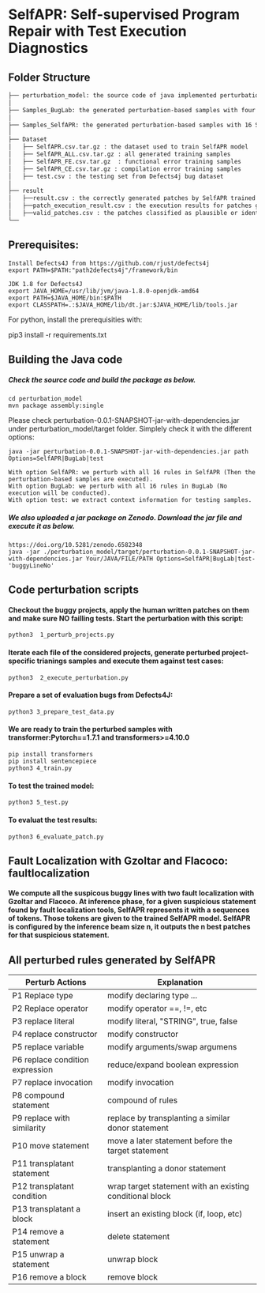 # SelfAPR: Self-supervised Program Repair with Test Execution Diagnostics



## Folder Structure
 ```bash
├── perturbation_model: the source code of java implemented perturbation model
│ 
├── Samples_BugLab: the generated perturbation-based samples with four BugLab repair actions
│ 
├── Samples_SelfAPR: the generated perturbation-based samples with 16 SelfAPR repair actions
│   
├── Dataset
│   ├── SelfAPR.csv.tar.gz : the dataset used to train SelfAPR model
│   ├── SelfAPR_ALL.csv.tar.gz : all generated training samples
│   ├── SelfAPR_FE.csv.tar.gz  : functional error training samples
│   ├── SelfAPR_CE.csv.tar.gz : compilation error training samples
│   ├── test.csv : the testing set from Defects4j bug dataset
│ 
├── result 
│   ├──result.csv : the correctly generated patches by SelfAPR trained model.
│   ├──patch_execution_result.csv : the execution results for patches generated for test set.
│   ├──valid_patches.csv : the patches classified as plausible or identical to the human-written patches.
└──  

```






## Prerequisites:
 ```
Install Defects4J from https://github.com/rjust/defects4j 
export PATH=$PATH:"path2defects4j"/framework/bin
 ```

 ```
JDK 1.8 for Defects4J
export JAVA_HOME=/usr/lib/jvm/java-1.8.0-openjdk-amd64
export PATH=$JAVA_HOME/bin:$PATH
export CLASSPATH=.:$JAVA_HOME/lib/dt.jar:$JAVA_HOME/lib/tools.jar
 ```
 
For python, install the prerequisities with:

   pip3 install -r requirements.txt
 
## Building the Java code

##### Check the source code and build the package as below.

 ```
cd perturbation_model
mvn package assembly:single
```
Please check perturbation-0.0.1-SNAPSHOT-jar-with-dependencies.jar under perturbation_model/target folder.
Simplely check it with the different options:
```
java -jar perturbation-0.0.1-SNAPSHOT-jar-with-dependencies.jar path Options=SelfAPR|BugLab|test

With option SelfAPR: we perturb with all 16 rules in SelfAPR (Then the perturbation-based samples are executed).
With option BugLab: we perturb with all 16 rules in BugLab (No execution will be conducted).
With option test: we extract context information for testing samples.

```

##### We also uploaded a jar package on Zenodo. Download the jar file and execute it as below.
```
https://doi.org/10.5281/zenodo.6582348
java -jar ./perturbation_model/target/perturbation-0.0.1-SNAPSHOT-jar-with-dependencies.jar Your/JAVA/FILE/PATH Options=SelfAPR|BugLab|test-'buggyLineNo'
```



##  Code perturbation scripts

#### Checkout the buggy projects, apply the human written patches on them and make sure NO failling tests. Start the perturbation with this script:
```
python3  1_perturb_projects.py
```
#### Iterate each file of the considered projects, generate perturbed project-specific trianings samples and execute them against test cases:
```
python3  2_execute_perturbation.py
```
#### Prepare a set of evaluation bugs from Defects4J:

```
python3 3_prepare_test_data.py
```

#### We are ready to train the perturbed samples with transformer:Pytorch==1.7.1 and transformers>=4.10.0
```
pip install transformers
pip install sentencepiece
python3 4_train.py
```

#### To test the trained model:
```
python3 5_test.py
```

#### To evaluat the test results:
```
python3 6_evaluate_patch.py
```

## Fault Localization with Gzoltar and Flacoco: faultlocalization 


#### We compute all the suspicous buggy lines with two fault localization with Gzoltar and Flacoco. At inference phase, for a given suspicious statement found by fault localization tools, SelfAPR represents it with a sequences of tokens. Those tokens are given to the trained SelfAPR model. SelfAPR is configured by the inference beam size n, it outputs  the n best patches for that suspicious statement.



## All perturbed rules generated by SelfAPR

|	Perturb Actions	| Explanation |
|	---	|---	|
|	P1 Replace type	|modify declaring type ... |
|	P2 Replace operator	| modify operator ==, !=, etc|
|	P3 replace literal	| modify literal, "STRING", true, false |
|	P4 replace constructor	| modify constructor |
|	P5 replace variable	| modify arguments/swap argumens |
|	P6 replace condition expression	| reduce/expand boolean expression|
|	P7 replace invocation	| modify invocation |
|	P8 compound statement	| compound of rules|
|	P9 replace with similarity	| replace by transplanting a similar donor statement|
|	P10 move statement	| move a later statement before the target statement |
|	P11 transplatant statement	| transplanting a donor statement |
|	P12 transplatant condition	|  wrap target statement with an existing conditional block|
|	P13 transplatant a block	| insert an existing block (if, loop, etc)|
|	P14 remove a statement	| delete statement |
|	P15 unwrap a statement	| unwrap block |
|	P16 remove a block	| remove block |









